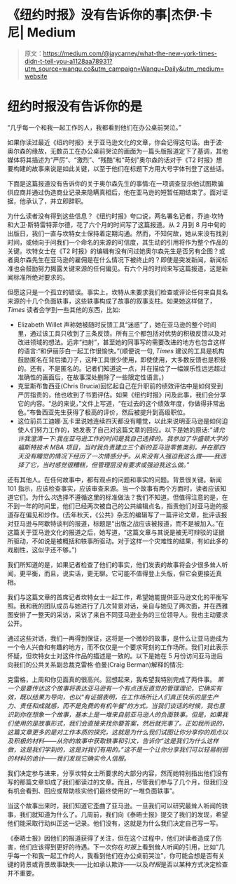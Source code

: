 # 《纽约时报》没有告诉你的事|杰伊·卡尼| Medium

> 原文：<https://medium.com/@jaycarney/what-the-new-york-times-didn-t-tell-you-a1128aa78931?utm_source=wanqu.co&utm_campaign=Wanqu+Daily&utm_medium=website>

# 纽约时报没有告诉你的是

“几乎每一个和我一起工作的人，我都看到他们在办公桌前哭泣。”

如果你读过最近《纽约时报》关于亚马逊文化的文章，你会记得这句话。由于波·奥尔森的缘故，无数员工在办公桌前哭泣的画面为一篇头版报道定下了基调，其他媒体将其描述为“严厉”、“激烈”、“残酷”和“苛刻”奥尔森的话对于《T2 时报》想要构建的故事来说是如此关键，以至于他们在标题下方用大号字体刊登了这些话。

下面是这篇报道没有告诉你的关于奥尔森先生的事情:在一项调查显示他试图欺骗供应商并通过伪造商业记录来隐瞒真相后，他在亚马逊的短暂任期结束了。面对证据，他承认了，并立即辞职。

为什么读者没有得到这些信息？《纽约时报》夸口说，两名署名记者，乔迪·坎特和大卫·斯特雷特菲尔德，花了六个月的时间写了这篇报道。从 2 月到 8 月中旬的出版日，我们一直与坎特女士保持着定期沟通。然而，不知何故，她从来没有找到时间，或倾向于问我们一个命名的来源的可信度，其生动的引用将作为整个作品的关键。坎特女士在《T2 时报》的编辑有没有问过她奥尔森先生是否另有企图？或者奥尔森先生在亚马逊的雇佣是在什么情况下被终止的？即使是突发新闻，新闻标准也会鼓励努力揭露关键来源的任何偏见。有六个月的时间来写这篇报道，这是新闻标准所绝对要求的。

但愿这只是一个孤立的错误。事实上，坎特从未要求我们检查或评论任何来自具名来源的十几个负面轶事，这些轶事构成了故事的叙事支柱。如果她这样做了， *Times* 读者会学到一些其他的东西，比如:

*   Elizabeth Willet 声称她被随时反馈工具“迷惑”了，她在亚马逊的整个时间里，通过该工具只收到了三条反馈。所有三个都包括对优势的积极反馈以及对改进领域的想法。远非“扫射”，甚至她的同事写的需要改进的地方也包含这样的语言:“和伊丽莎白一起工作很愉快。”(顺便说一句, *Times* 建议的工具是机构鼓励匿名在背后捅刀子，这种工具很少使用，即使使用，大多数反馈也是积极的。还有，不是匿名的。记者们知道这一点，并在描绘了一幅娱乐性远远超过准确性的画面后，在故事深处删除了一些限定性语言。)
*   克里斯布鲁西亚(Chris Brucia)回忆起自己在升职前的绩效评估中是如何受到严厉指责的，他也收到了书面评估。如果《纽约时报》问及此事，我们会分享它的内容。“总的来说，”文件上写道，“在过去的这个绩效年度，你做得非常出色。”布鲁西亚先生获得了极高的评价，然后被提升到高级职位。
*   这位前员工迪娜·瓦卡里说她连续四天都没有睡觉，以此来说明亚马逊是如何迫使人们努力工作的，她发表了自己对这篇文章的回应。以下是她的原话:*“请允许我澄清一下:我在亚马逊工作的时间是我自己选择的。我参加了华盛顿大学的福斯特技术 MBA 项目，当时我负责建立三个新的亚马逊零售类别，并在那四天没有睡觉的情况下经历了一次情感分手。从来没有人强迫我这么做——我选择了它，当时感觉很糟糕，但管理层没有要求或强迫我这么做。”*

还有其他人。在任何故事中，都有观点的问题和事实的问题。背景很关键。新闻 101 指示，应该检查事实，应该审查来源。当一个故事有两个方面时，读者应该知道它们。为什么*次*选择不遵循这里的标准做法？我们不知道。但值得注意的是，在不到一年的时间里，他们已经两次被自己的公共编辑点名，指责他们对亚马逊的报道存在偏见和炒作。(去年秋天，《公共》杂志的编辑写了一篇评论文章，批评该报对亚马逊与阿歇特谈判的报道，标题是“出版之战应该被报道，而不是被加入。”在这篇关于亚马逊文化的报道之后，她写道，“这篇文章与其说是被无可辩驳的证据所驱动，不如说是被概括和轶事所驱动。对于这样一个灾难性的结果，有如此多的戏剧性，这似乎还不够。”)

我们所知道的是，如果记者检查了他们的事实，他们发表的故事将会少很多耸人听闻，更平衡，而且，说实话，更无聊。它可能不值得登上头版，但它会更接近真相。

我们与这篇文章的首席记者坎特女士一起工作，希望她能提供亚马逊文化的平衡写照。我和我的团队成员与她进行了几次背景对话，亲自与她见了两次面，并在西雅图安排了一整天的采访，采访了来自不同亚马逊业务的三位领导人。我也主动要求公开。

通过这些对话，我们一再得到保证，这将是一个微妙的故事，是什么让亚马逊成为一个令人兴奋和有趣的地方，而不仅仅是一个要求苛刻的工作场所。我们对此表示怀疑，但坎特女士对这件作品的描述是一致的。以下是她在 5 月份访问亚马逊后向我们的公共关系副总裁克雷格·伯曼(Craig Berman)解释的情况:

克雷格，上周和你见面真的很高兴。回想起来，我希望我特别完成了两件事。 *第一个是要传达这个故事将表达亚马逊有一个有点违反直觉的管理理论，它确实有效，既以结果为导向，也以“有证据表明，在工作场所让人们真正快乐的是生产力、责任和成就感，而不是免费的有机午餐”的方式。当我们谈话的时候，我也意识到你在想象一个故事，基本上是一堆来自前亚马逊人的负面轶事。但是，如果我们使用的是故事形式，我们会直接来找你要答案，然后就完事了。正如我所说的，这篇文章更多的是对工作本质的探究，这就是为什么我们试图让你分享你的观点以及积极的材料——从你的故事中获取轶事和引文，告诉你“这是我们为什么这样做，这是我们学到的，这是对我们有用的。”这不是一个让你分享我们可以轻易削弱的材料的诡计——我们发现它确实令人信服。*

我们决定参与进来，分享坎特女士所要求的大部分内容，然而她特别指出他们没有写的那篇文章却成了我们都读过的文章。而且，尽管我们参与了几个月，但我们没有机会看到、回应或帮助核实他们最终使用的“一堆负面轶事”。

当这个故事出来时，我们知道它歪曲了亚马逊。一旦我们可以研究最耸人听闻的轶事，我们就知道为什么了。几周前，我们向《泰晤士报》提交了我们的发现，希望他们能采取行动纠正这一记录。他们没有，这就是为什么我们决定自己写一写。

《泰晤士报》因他们的报道获得了关注，但在这个过程中，他们对读者造成了伤害，他们应该得到更好的待遇。下一次你在*时报*上看到耸人听闻的引用，比如“几乎每一个和我一起工作的人，我看到他们在办公桌前哭泣”，你可能会想是否有关键的背景或背景故事缺失——比如承认欺诈——以及*时报*是否以某种方式决定检查并不重要。